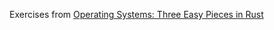 Exercises from [Operating Systems: Three Easy Pieces in Rust](https://pages.cs.wisc.edu/~remzi/OSTEP/)